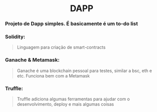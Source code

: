 <div align="center" color="black">
    <h1>DAPP</h1>
</div>

### Projeto de Dapp simples. É basicamente é um to-do list
### Solidity:
> Linguagem para criação de smart-contracts
### Ganache & Metamask:
> Ganache é uma blockchain pessoal para testes, similar a bsc, eth e etc. Funciona bem com a Metamask
### Truffle:
> Truffle adiciona algumas ferramentas para ajudar com o desenvolvimento, deploy e mais algumas coisas
